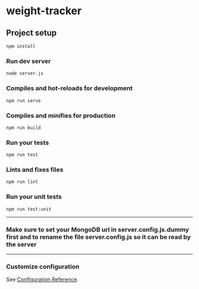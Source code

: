 # weight-tracker

## Project setup

```
npm install
```

### Run dev server
```
node server.js
```

### Compiles and hot-reloads for development
```
npm run serve
```

### Compiles and minifies for production
```
npm run build
```

### Run your tests
```
npm run test
```

### Lints and fixes files
```
npm run lint
```

### Run your unit tests
```
npm run test:unit
```
---
### Make sure to set your MongoDB url in server.config.js.dummy first and to rename the file server.config.js so it can be read by the server
---

### Customize configuration
See [Configuration Reference](https://cli.vuejs.org/config/).

